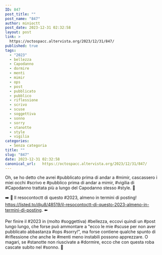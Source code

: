 ```yaml
---
ID: 847
post_title: ""
post_name: "847"
author: minioctt
post_date: 2023-12-31 02:32:58
layout: post
link: >
  https://octospacc.altervista.org/2023/12/31/847/
published: true
tags:
  - "2023"
  - bellezza
  - Capodanno
  - dormire
  - menti
  - mimir
  - ops
  - post
  - pubblicato
  - pubblico
  - riflessione
  - scrivo
  - scuse
  - soggettiva
  - sonno
  - sorry
  - stanotte
  - style
  - vigilia
categories:
  - Senza categoria
title: ""
slug: "847"
date: 2023-12-31 02:32:58
canonical_url:   https://octospacc.altervista.org/2023/12/31/847/
---
```

<!-- wp:paragraph -->
<p markdown="1">Oh, se ho detto che avrei #pubblicato prima di andar a #mimir, cascassero i miei occhi #scrivo e #pubblico prima di andar a mimir, #vigilia di #Capodanno trattata più a lungo del Capodanno stesso #style. 🌚</p>
<!-- /wp:paragraph -->

<!-- wp:paragraph -->
<p markdown="1">➡️ 🎇 Il resocontoctt di questo #2023, almeno in termini di posting! <a href="https://listed.to/@u8/48519/il-resocontoctt-di-questo-2023-almeno-in-termini-di-posting">https://listed.to/@u8/48519/il-resocontoctt-di-questo-2023-almeno-in-termini-di-posting</a>. ⬅️</p>
<!-- /wp:paragraph -->

<!-- wp:paragraph -->
<p markdown="1">Per finire il #2023 in (molto #soggettiva) #bellezza, eccovi quindi un #post lungo lungo, che forse può ammontare a "ecco le mie #scuse per non aver pubblicato abbastanza #ops #sorry!", ma forse contiene qualche spunto di #riflessione che anche le #menti meno instabili possono apprezzare. O magari, se #stanotte non riuscivate a #dormire, ecco che con questa roba cascate subito nel #sonno. 🫠</p>
<!-- /wp:paragraph -->